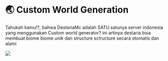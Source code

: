 # 🌏 Custom World Generation

Tahukah kamu!?, bahwa DestariaMc adalah SATU satunya server indonesia yang menggunakan Custom world generator? ini artinya destaria bisa membuat biome biome unik dan structure sctructure secara otomatis dan alami

![](../../.gitbook/assets/spaces\_QWdkjnipGggPOMXlCr0R\_uploads\_git-blob-6c71dbe4056e2a9a297cf359dc7d931aa6b0d5eb\_2023-01-31\_19.webp)
